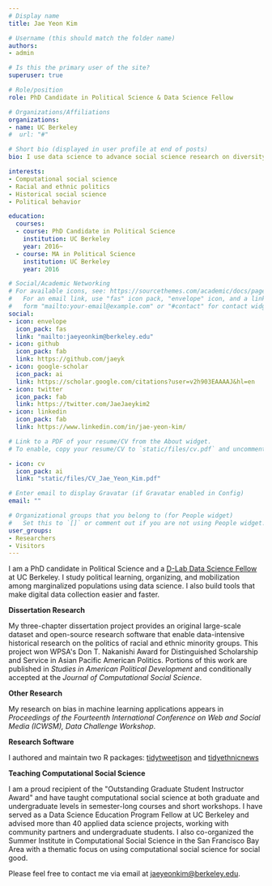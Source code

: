 ```yaml
---
# Display name
title: Jae Yeon Kim

# Username (this should match the folder name)
authors:
- admin

# Is this the primary user of the site?
superuser: true

# Role/position
role: PhD Candidate in Political Science & Data Science Fellow

# Organizations/Affiliations
organizations:
- name: UC Berkeley
#  url: "#"

# Short bio (displayed in user profile at end of posts)
bio: I use data science to advance social science research on diversity and inclusion.

interests:
- Computational social science
- Racial and ethnic politics
- Historical social science
- Political behavior

education:
  courses:
  - course: PhD Candidate in Political Science
    institution: UC Berkeley
    year: 2016~
  - course: MA in Political Science
    institution: UC Berkeley
    year: 2016

# Social/Academic Networking
# For available icons, see: https://sourcethemes.com/academic/docs/page-builder/#icons
#   For an email link, use "fas" icon pack, "envelope" icon, and a link in the
#   form "mailto:your-email@example.com" or "#contact" for contact widget.
social:
- icon: envelope
  icon_pack: fas
  link: "mailto:jaeyeonkim@berkeley.edu"
- icon: github
  icon_pack: fab
  link: https://github.com/jaeyk
- icon: google-scholar
  icon_pack: ai
  link: https://scholar.google.com/citations?user=v2h903EAAAAJ&hl=en
- icon: twitter
  icon_pack: fab
  link: https://twitter.com/JaeJaeykim2
- icon: linkedin
  icon_pack: fab
  link: https://www.linkedin.com/in/jae-yeon-kim/

# Link to a PDF of your resume/CV from the About widget.
# To enable, copy your resume/CV to `static/files/cv.pdf` and uncomment the lines below.

- icon: cv
  icon_pack: ai
  link: "static/files/CV_Jae_Yeon_Kim.pdf"

# Enter email to display Gravatar (if Gravatar enabled in Config)
email: ""

# Organizational groups that you belong to (for People widget)
#   Set this to `[]` or comment out if you are not using People widget.
user_groups:
- Researchers
- Visitors
---
```


I am a PhD candidate in Political Science and a [D-Lab Data Science Fellow](https://dlab.berkeley.edu/people/jae-yeon-kim) at UC Berkeley. I study political learning, organizing, and mobilization among marginalized populations using data science. I also build tools that make digital data collection easier and faster.

**Dissertation Research** 

My three-chapter dissertation project provides an original large-scale dataset and open-source research software that enable data-intensive historical research on the politics of racial and ethnic minority groups. This project won WPSA's Don T. Nakanishi Award for Distinguished Scholarship and Service in Asian Pacific American Politics. Portions of this work are published in *Studies in American Political Development* and conditionally accepted at the *Journal of Computational Social Science*. 

**Other Research** 

My research on bias in machine learning applications appears in *Proceedings of the Fourteenth International Conference on Web and Social Media (ICWSM), Data Challenge Workshop*. 

**Research Software** 

I authored and maintain two R packages: [tidytweetjson](https://github.com/jaeyk/tidytweetjson) and [tidyethnicnews](https://github.com/jaeyk/tidyethnicnews)

**Teaching Computational Social Science** 

I am a proud recipient of the "Outstanding Graduate Student Instructor Award" and have taught computational social science at both graduate and undergraduate levels in semester-long courses and short workshops. I have served as a Data Science Education Program Fellow at UC Berkeley and advised more than 40 applied data science projects, working with community partners and undergraduate students. I also co-organized the Summer Institute in Computational Social Science in the San Francisco Bay Area with a thematic focus on using computational social science for social good.

Please feel free to contact me via email at [jaeyeonkim@berkeley.edu](mailto:jaeyeonkim@berkeley.edu).
